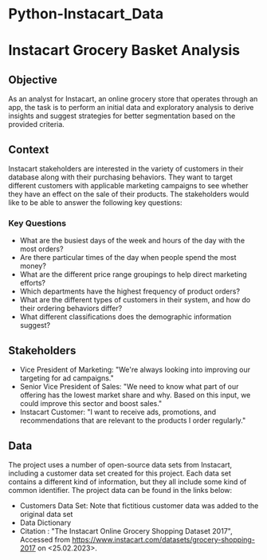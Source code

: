# Python-Instacart_Data

Instacart Grocery Basket Analysis
=================================

Objective
---------

As an analyst for Instacart, an online grocery store that operates through an app, the task is to perform an initial data and exploratory analysis to derive insights and suggest strategies for better segmentation based on the provided criteria.

Context
-------

Instacart stakeholders are interested in the variety of customers in their database along with their purchasing behaviors. They want to target different customers with applicable marketing campaigns to see whether they have an effect on the sale of their products. The stakeholders would like to be able to answer the following key questions:

### Key Questions

-   What are the busiest days of the week and hours of the day with the most orders?
-   Are there particular times of the day when people spend the most money?
-   What are the different price range groupings to help direct marketing efforts?
-   Which departments have the highest frequency of product orders?
-   What are the different types of customers in their system, and how do their ordering behaviors differ?
-   What different classifications does the demographic information suggest?

Stakeholders
------------

-   Vice President of Marketing: "We're always looking into improving our targeting for ad campaigns."
-   Senior Vice President of Sales: "We need to know what part of our offering has the lowest market share and why. Based on this input, we could improve this sector and boost sales."
-   Instacart Customer: "I want to receive ads, promotions, and recommendations that are relevant to the products I order regularly."

Data
----

The project uses a number of open-source data sets from Instacart, including a customer data set created for this project. Each data set contains a different kind of information, but they all include some kind of common identifier. The project data can be found in the links below:

-   Customers Data Set: Note that fictitious customer data was added to the original data set
-   Data Dictionary
-   Citation : "The Instacart Online Grocery Shopping Dataset 2017", Accessed from <https://www.instacart.com/datasets/grocery-shopping-2017> on <25.02.2023>.
